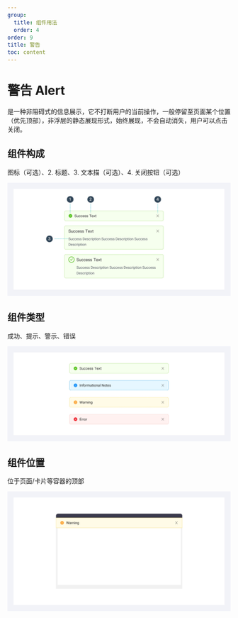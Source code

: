 ```yaml
---
group:
  title: 组件用法
  order: 4
order: 9
title: 警告
toc: content
---
```


# 警告 Alert

是一种非阻碍式的信息展示，它不打断用户的当前操作，一般停留至页面某个位置（优先顶部），非浮层的静态展现形式，始终展现，不会自动消失，用户可以点击关闭。

## 组件构成

图标（可选）、2. 标题、3. 文本描（可选）、4. 关闭按钮（可选）

<img class="preview-img no-padding" src="./assets/images/alert/1.jpeg">

## 组件类型

成功、提示、警示、错误

<img class="preview-img no-padding" src="./assets/images/alert/2.jpeg">

## 组件位置

位于页面/卡片等容器的顶部

<img class="preview-img no-padding" src="./assets/images/alert/3.jpeg">
